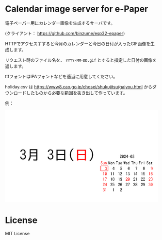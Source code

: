 # Calendar image server for e-Paper

電子ペーパー用にカレンダー画像を生成するサーバです。

(クライアント： https://github.com/binzume/esp32-epaper)

HTTPでアクセスすすると今月のカレンダーと今日の日付が入ったGIF画像を生成します。

リクエスト時のファイル名を、 `YYYY-MM-DD.gif` とすると指定した日付の画像を返します。

ttfフォントはIPAフォントなどを適当に用意してください。

holiday.csv は https://www8.cao.go.jp/chosei/shukujitsu/gaiyou.html からダウンロードしたものから必要な範囲を抜き出して作っています。

例：

![exmaple](example.gif)

# License

MIT License
